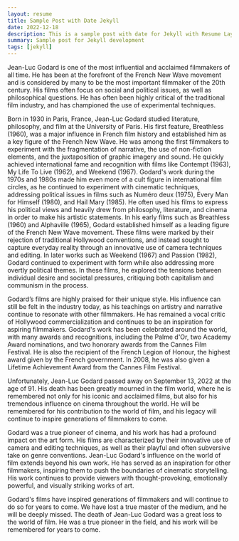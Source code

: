```yaml
---
layout: resume
title: Sample Post with Date Jekyll
date: 2022-12-18
description: This is a sample post with date for Jekyll with Resume Layout
summary: Sample post for Jekyll development
tags: [jekyll]
---
```


Jean-Luc Godard is one of the most influential and acclaimed filmmakers of all time. He has been at the forefront of the French New Wave movement and is considered by many to be the most important filmmaker of the 20th century. His films often focus on social and political issues, as well as philosophical questions. He has often been highly critical of the traditional film industry, and has championed the use of experimental techniques.

Born in 1930 in Paris, France, Jean-Luc Godard studied literature, philosophy, and film at the University of Paris. His first feature, Breathless (1960), was a major influence in French film history and established him as a key figure of the French New Wave. He was among the first filmmakers to experiment with the fragmentation of narrative, the use of non-fiction elements, and the juxtaposition of graphic imagery and sound. He quickly achieved international fame and recognition with films like Contempt (1963), My Life To Live (1962), and Weekend (1967). Godard's work during the 1970s and 1980s made him even more of a cult figure in international film circles, as he continued to experiment with cinematic techniques, addressing political issues in films such as Numéro deux (1975), Every Man for Himself (1980), and Hail Mary (1985). He often used his films to express his political views and heavily drew from philosophy, literature, and cinema in order to make his artistic statements. In his early films such as Breathless (1960) and Alphaville (1965), Godard established himself as a leading figure of the French New Wave movement. These films were marked by their rejection of traditional Hollywood conventions, and instead sought to capture everyday reality through an innovative use of camera techniques and editing. In later works such as Weekend (1967) and Passion (1982), Godard continued to experiment with form while also addressing more overtly political themes. In these films, he explored the tensions between individual desire and societal pressures, critiquing both capitalism and communism in the process.

Godard’s films are highly praised for their unique style. His influence can still be felt in the industry today, as his teachings on artistry and narrative continue to resonate with other filmmakers. He has remained a vocal critic of Hollywood commercialization and continues to be an inspiration for aspiring filmmakers. Godard's work has been celebrated around the world, with many awards and recognitions, including the Palme d'Or, two Academy Award nominations, and two honorary awards from the Cannes Film Festival. He is also the recipient of the French Legion of Honour, the highest award given by the French government. In 2008, he was also given a Lifetime Achievement Award from the Cannes Film Festival.

Unfortunately, Jean-Luc Godard passed away on September 13, 2022 at the age of 91. His death has been greatly mourned in the film world, where he is remembered not only for his iconic and acclaimed films, but also for his tremendous influence on cinema throughout the world. He will be remembered for his contribution to the world of film, and his legacy will continue to inspire generations of filmmakers to come.

Godard was a true pioneer of cinema, and his work has had a profound impact on the art form. His films are characterized by their innovative use of camera and editing techniques, as well as their playful and often subversive take on genre conventions. Jean-Luc Godard's influence on the world of film extends beyond his own work. He has served as an inspiration for other filmmakers, inspiring them to push the boundaries of cinematic storytelling. His work continues to provide viewers with thought-provoking, emotionally powerful, and visually striking works of art.

Godard's films have inspired generations of filmmakers and will continue to do so for years to come. We have lost a true master of the medium, and he will be deeply missed. The death of Jean-Luc Godard was a great loss to the world of film. He was a true pioneer in the field, and his work will be remembered for years to come.
